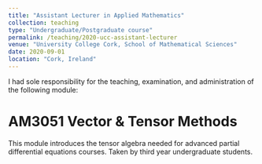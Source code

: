 ```yaml
---
title: "Assistant Lecturer in Applied Mathematics"
collection: teaching
type: "Undergraduate/Postgraduate course"
permalink: /teaching/2020-ucc-assistant-lecturer
venue: "University College Cork, School of Mathematical Sciences"
date: 2020-09-01
location: "Cork, Ireland"
---
```


I had sole responsibility for the teaching, examination, and administration of the following module:

AM3051 Vector & Tensor Methods
======
This module introduces the tensor algebra needed for advanced partial differential equations courses. Taken by third year undergraduate students.
